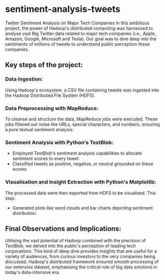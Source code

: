 # sentiment-analysis-tweets
Twitter Sentiment Analysis on Major Tech Companies
In this ambitious project, the power of Hadoop's distributed computing was harnessed to analyse vast Big Twitter data related to major tech companies (i.e., Apple, Amazon, Google, Microsoft and Tesla). Our goal was to dive deep into the sentiments of millions of tweets to understand public perception these companies.

## Key steps of the project:
### Data Ingestion: 
Using Hadoop's ecosystem, a CSV file containing tweets was ingested into the Hadoop Distributed File System (HDFS).

### Data Preprocessing with MapReduce: 
To cleanse and structure the data, MapReduce jobs were executed. These jobs filtered out noise like URLs, special characters, and numbers, ensuring a pure textual sentiment analysis.

### Sentiment Analysis with Python's TextBlob:
 - Employed TextBlob's sentiment analysis capabilities to allocate sentiment scores to every tweet.
 - Classified tweets as positive, negative, or neutral grounded on these scores.

### Visualisation and Insight Extraction with Python's Matplotlib: 
The processed data were then exported from HDFS to be visualised. This step:
- Generated plots like word clouds and bar charts depicting sentiment distribution.

## Final Observations and Implications:
Utilising the vast potential of Hadoop combined with the precision of TextBlob, we delved into the public's perception of leading tech corporations. This kind of deep dive provides insights that are useful for a variety of audiences, from curious investors to the very companies being discussed. Hadoop's distributed framework ensured smooth processing of our extensive dataset, emphasising the critical role of big data solutions in today's data-intensive era.
